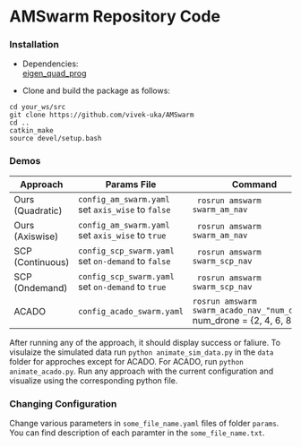 # AMSwarm Repository Code

### Installation
* Dependencies:  
[eigen_quad_prog](https://github.com/jrl-umi3218/eigen-quadprog)

* Clone and build the package as follows:  
``` 
cd your_ws/src
git clone https://github.com/vivek-uka/AMSwarm
cd .. 
catkin_make  
source devel/setup.bash  
``` 

### Demos
| Approach | Params File | Command |
| -------- | -------- |-----|
|Ours (Quadratic)|  ```config_am_swarm.yaml``` set ```axis_wise``` to ```false``` | ``` rosrun amswarm swarm_am_nav```|
|Ours (Axiswise)|  ```config_am_swarm.yaml``` set ```axis_wise``` to ```true```| ``` rosrun amswarm swarm_am_nav```|
|SCP (Continuous)|  ```config_scp_swarm.yaml``` set ```on-demand``` to ```false```| ``` rosrun amswarm swarm_scp_nav```|
|SCP (Ondemand)|  ```config_scp_swarm.yaml``` set ```on-demand``` to ```true```| ``` rosrun amswarm swarm_scp_nav```|
|ACADO | ```config_acado_swarm.yaml```|``` rosrun amswarm swarm_acado_nav_"num_drone" ``` num_drone = {2, 4, 6, 8}|

After running any of the approach, it should display success or faliure. To visulaize the simulated data run ```python animate_sim_data.py``` in the ```data``` folder for approches except for ACADO. For ACADO, run ```python animate_acado.py```. Run any approach with the current configuration and visualize using the corresponding python file.

### Changing Configuration

Change various parameters in ```some_file_name.yaml``` files of folder ```params```. You can find description of each paramter in the ```some_file_name.txt```.
